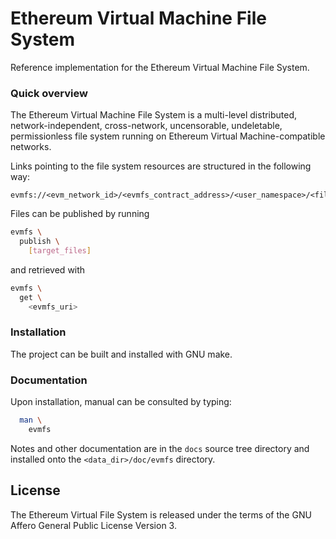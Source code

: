 # Ethereum Virtual Machine File System

Reference implementation for the Ethereum Virtual Machine File System.

### Quick overview

The Ethereum Virtual Machine File System is a multi-level distributed,
network-independent, cross-network, uncensorable, undeletable,
permissionless file system running on Ethereum Virtual Machine-compatible networks.

Links pointing to the file system resources are structured in the following way:

```
evmfs://<evm_network_id>/<evmfs_contract_address>/<user_namespace>/<file_hash>
```

Files can be published by running

```bash
evmfs \
  publish \
    [target_files]
```

and retrieved with

```bash
evmfs \
  get \
    <evmfs_uri>
```

### Installation

The project can be built and installed with GNU make.


### Documentation

Upon installation, manual can be consulted by typing:

```bash
  man \
    evmfs
```

Notes and other documentation are in the `docs` source
tree directory and installed onto the `<data_dir>/doc/evmfs`
directory.

## License

The Ethereum Virtual File System is released under the terms of the
GNU Affero General Public License Version 3.
